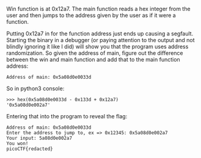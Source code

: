 Win function is at 0x12a7.  The main function reads a hex integer from the user
and then jumps to the address given by the user as if it were a function.

Putting 0x12a7 in for the function address just ends up causing a segfault.
Starting the binary in a debugger (or paying attention to the output and not
blindly ignoring it like I did) will show you that the program uses address 
randomization.  So given the address of main, figure out the difference between
the win and main function and add that to the main function address:

```
Address of main: 0x5a08d0e0033d
```

So in python3 console:

```
>>> hex(0x5a08d0e0033d - 0x133d + 0x12a7)
'0x5a08d0e002a7'
```

Entering that into the program to reveal the flag:

```
Address of main: 0x5a08d0e0033d
Enter the address to jump to, ex => 0x12345: 0x5a08d0e002a7
Your input: 5a08d0e002a7
You won!
picoCTF{redacted}
```

